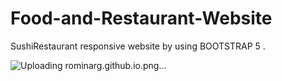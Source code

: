 # Food-and-Restaurant-Website
SushiRestaurant responsive website by using BOOTSTRAP 5 .

![Uploading rominarg.github.io.png…]()
